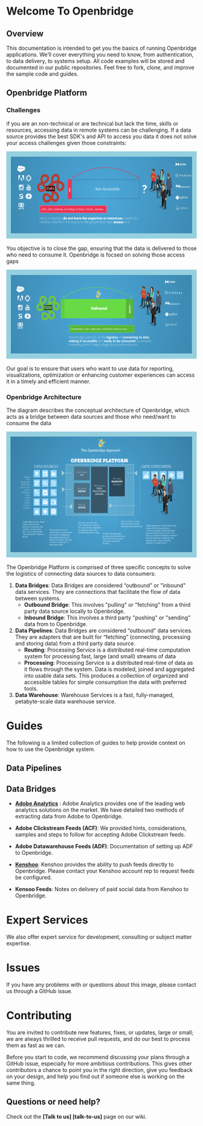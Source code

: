# Welcome To Openbridge


## Overview

This documentation is intended to get you the basics of running Openbridge applications. We’ll cover everything you need to know, from authentication, to data delivery, to systems setup. All code examples will be stored and documented in our public repositories.
Feel free to fork, clone, and improve the sample code and guides.

## Openbridge Platform

### Challenges
if you are an non-technical or are technical but lack the time, skills or resources, accessing data in remote systems can be challenging. If a data source provides the best SDK's and API to access you data it does not solve your access challenges given those constraints:

<img src="./images/data-gap.png" width="580" height="230">

You objective is to close the gap, ensuring that the data is delivered to those who need to consume it. Openbridge is focsed on solving those access gaps

<img src="./images/data-access.png" width="580" height="235">

Our goal is to ensure that users who want to use data for reporting, visualizations, optimization or enhancing customer experiences can access it in a timely and efficient manner.

### Openbridge Architecture

The diagram describes the conceptual architecture of Openbridge, which acts as a bridge between data sources and those who need/want to consume the data

<img src="./images/architecture.png" width="580" height="332">

The Openbridge Platform is comprised of three specific concepts to solve the logistics of connecting data sources to data consumers:

1. **Data Bridges**: Data Bridges are considered “outbound” or "inbound" data services. They are connections that facilitate the flow of data between systems.
    - **Outbound Bridge**: This involves "pulling" or "fetching” from a third party data source locally to Openbridge.
    - **Inbound Bridge**: This involves a third party "pushing" or "sending” data from to Openbridge.
2. **Data Pipelines**: Data Bridges are considered “outbound” data services. They are adapters that are built for “fetching”  (connecting, processing and storing data) from a third party data source.
    - **Routing**: Processing Service is a distributed real-time computation system for processing fast, large (and small) streams of data
    - **Processing**: Processing Service is a distributed real-time of data as it flows through the system. Data is modeled, joined and aggregated  into usable data sets. This produces a collection of organized and accessible tables for simple consumption the data with preferred tools.
3. **Data Warehouse**: Warehouse Services is a fast, fully-managed, petabyte-scale data warehouse service.

# Guides
The following is a limited collection of guides to help provide context on how to use the Openbridge system.

## Data Pipelines


## Data Bridges

- **[Adobe Analytics](http://www.adobe.com/solutions/digital-analytics.html)** : Adobe Analytics provides one of the leading web analytics solutions on the market. We have detailed two methods of extracting data from Adobe to Openbridge.

 - **Adobe Clickstream Feeds (ACF)**: We provided hints, considerations, samples and steps to follow for accepting Adobe Clickstream feeds.</p>

 - **Adobe Datawarehouse Feeds (ADF)**: Documentation of setting up ADF to Openbridge.</p>

</ul>

- **[Kenshoo](http://kenshoo.com)**: Kenshoo provides the ability to push feeds directly to Openbridge. Please contact your Kenshoo account rep to request feeds be configured.

 - **Kensoo Feeds**: Notes on delivery of paid social data from Kenshoo to Openbridge.


# Expert Services
We also offer expert service for development, consulting or subject matter expertise.

# Issues

If you have any problems with or questions about this image, please contact us through a GitHub issue.

# Contributing

You are invited to contribute new features, fixes, or updates, large or small; we are always thrilled to receive pull requests, and do our best to process them as fast as we can.

Before you start to code, we recommend discussing your plans through a GitHub issue, especially for more ambitious contributions. This gives other contributors a chance to point you in the right direction, give you feedback on your design, and help you find out if someone else is working on the same thing.



## Questions or need help?

Check out the **[Talk to us] [talk-to-us]** page on our wiki.
